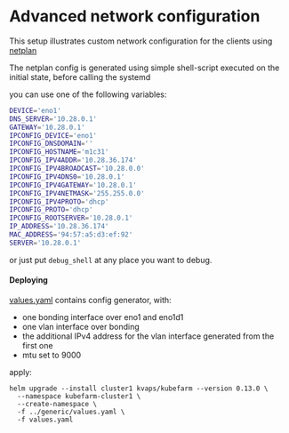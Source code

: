 # Advanced network configuration

This setup illustrates custom network configuration for the clients using [netplan]

[netplan]: https://netplan.io/

The netplan config is generated using simple shell-script executed on the initial state, before calling the systemd

you can use one of the following variables:

```bash
DEVICE='eno1'
DNS_SERVER='10.28.0.1'
GATEWAY='10.28.0.1'
IPCONFIG_DEVICE='eno1'
IPCONFIG_DNSDOMAIN=''
IPCONFIG_HOSTNAME='m1c31'
IPCONFIG_IPV4ADDR='10.28.36.174'
IPCONFIG_IPV4BROADCAST='10.28.0.0'
IPCONFIG_IPV4DNS0='10.28.0.1'
IPCONFIG_IPV4GATEWAY='10.28.0.1'
IPCONFIG_IPV4NETMASK='255.255.0.0'
IPCONFIG_IPV4PROTO='dhcp'
IPCONFIG_PROTO='dhcp'
IPCONFIG_ROOTSERVER='10.28.0.1'
IP_ADDRESS='10.28.36.174'
MAC_ADDRESS='94:57:a5:d3:ef:92'
SERVER='10.28.0.1'
```

or just put `debug_shell` at any place you want to debug.

#### Deploying

[values.yaml](values.yaml) contains config generator, with:

- one bonding interface over eno1 and eno1d1
- one vlan interface over bonding
- the additional IPv4 address for the vlan interface generated from the first one
- mtu set to 9000

apply:

```
helm upgrade --install cluster1 kvaps/kubefarm --version 0.13.0 \
  --namespace kubefarm-cluster1 \
  --create-namespace \
  -f ../generic/values.yaml \
  -f values.yaml
```
